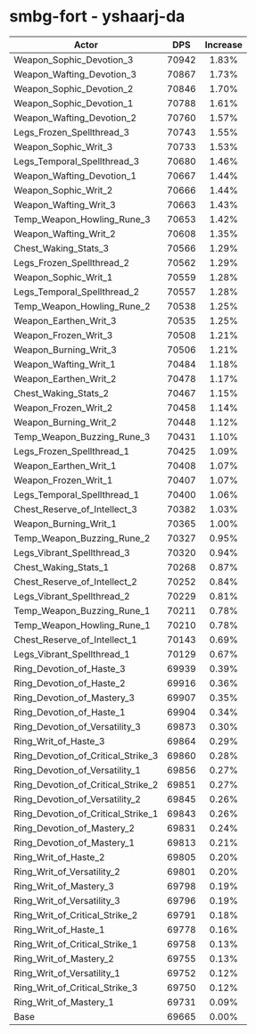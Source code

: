 # smbg-fort - yshaarj-da
| Actor | DPS | Increase |
|---|:---:|:---:|
|Weapon_Sophic_Devotion_3|70942|1.83%|
|Weapon_Wafting_Devotion_3|70867|1.73%|
|Weapon_Sophic_Devotion_2|70846|1.70%|
|Weapon_Sophic_Devotion_1|70788|1.61%|
|Weapon_Wafting_Devotion_2|70760|1.57%|
|Legs_Frozen_Spellthread_3|70743|1.55%|
|Weapon_Sophic_Writ_3|70733|1.53%|
|Legs_Temporal_Spellthread_3|70680|1.46%|
|Weapon_Wafting_Devotion_1|70667|1.44%|
|Weapon_Sophic_Writ_2|70666|1.44%|
|Weapon_Wafting_Writ_3|70663|1.43%|
|Temp_Weapon_Howling_Rune_3|70653|1.42%|
|Weapon_Wafting_Writ_2|70608|1.35%|
|Chest_Waking_Stats_3|70566|1.29%|
|Legs_Frozen_Spellthread_2|70562|1.29%|
|Weapon_Sophic_Writ_1|70559|1.28%|
|Legs_Temporal_Spellthread_2|70557|1.28%|
|Temp_Weapon_Howling_Rune_2|70538|1.25%|
|Weapon_Earthen_Writ_3|70535|1.25%|
|Weapon_Frozen_Writ_3|70508|1.21%|
|Weapon_Burning_Writ_3|70506|1.21%|
|Weapon_Wafting_Writ_1|70484|1.18%|
|Weapon_Earthen_Writ_2|70478|1.17%|
|Chest_Waking_Stats_2|70467|1.15%|
|Weapon_Frozen_Writ_2|70458|1.14%|
|Weapon_Burning_Writ_2|70448|1.12%|
|Temp_Weapon_Buzzing_Rune_3|70431|1.10%|
|Legs_Frozen_Spellthread_1|70425|1.09%|
|Weapon_Earthen_Writ_1|70408|1.07%|
|Weapon_Frozen_Writ_1|70407|1.07%|
|Legs_Temporal_Spellthread_1|70400|1.06%|
|Chest_Reserve_of_Intellect_3|70382|1.03%|
|Weapon_Burning_Writ_1|70365|1.00%|
|Temp_Weapon_Buzzing_Rune_2|70327|0.95%|
|Legs_Vibrant_Spellthread_3|70320|0.94%|
|Chest_Waking_Stats_1|70268|0.87%|
|Chest_Reserve_of_Intellect_2|70252|0.84%|
|Legs_Vibrant_Spellthread_2|70229|0.81%|
|Temp_Weapon_Buzzing_Rune_1|70211|0.78%|
|Temp_Weapon_Howling_Rune_1|70210|0.78%|
|Chest_Reserve_of_Intellect_1|70143|0.69%|
|Legs_Vibrant_Spellthread_1|70129|0.67%|
|Ring_Devotion_of_Haste_3|69939|0.39%|
|Ring_Devotion_of_Haste_2|69916|0.36%|
|Ring_Devotion_of_Mastery_3|69907|0.35%|
|Ring_Devotion_of_Haste_1|69904|0.34%|
|Ring_Devotion_of_Versatility_3|69873|0.30%|
|Ring_Writ_of_Haste_3|69864|0.29%|
|Ring_Devotion_of_Critical_Strike_3|69860|0.28%|
|Ring_Devotion_of_Versatility_1|69856|0.27%|
|Ring_Devotion_of_Critical_Strike_2|69851|0.27%|
|Ring_Devotion_of_Versatility_2|69845|0.26%|
|Ring_Devotion_of_Critical_Strike_1|69843|0.26%|
|Ring_Devotion_of_Mastery_2|69831|0.24%|
|Ring_Devotion_of_Mastery_1|69813|0.21%|
|Ring_Writ_of_Haste_2|69805|0.20%|
|Ring_Writ_of_Versatility_2|69801|0.20%|
|Ring_Writ_of_Mastery_3|69798|0.19%|
|Ring_Writ_of_Versatility_3|69796|0.19%|
|Ring_Writ_of_Critical_Strike_2|69791|0.18%|
|Ring_Writ_of_Haste_1|69778|0.16%|
|Ring_Writ_of_Critical_Strike_1|69758|0.13%|
|Ring_Writ_of_Mastery_2|69755|0.13%|
|Ring_Writ_of_Versatility_1|69752|0.12%|
|Ring_Writ_of_Critical_Strike_3|69750|0.12%|
|Ring_Writ_of_Mastery_1|69731|0.09%|
|Base|69665|0.00%|
